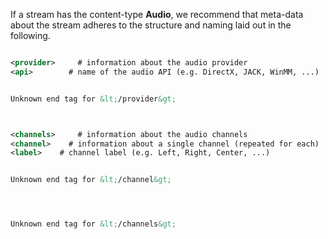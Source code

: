 If a stream has the content-type **Audio**, we recommend that meta-data about the stream adheres to the structure and naming laid out in the following.

```xml

<provider>     # information about the audio provider
<api>        # name of the audio API (e.g. DirectX, JACK, WinMM, ...)


Unknown end tag for &lt;/provider&gt;



<channels>     # information about the audio channels
<channel>    # information about a single channel (repeated for each)
<label>    # channel label (e.g. Left, Right, Center, ...)


Unknown end tag for &lt;/channel&gt;




Unknown end tag for &lt;/channels&gt;


```